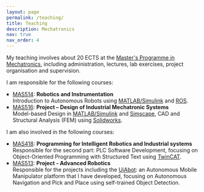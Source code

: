 ```yaml
---
layout: page
permalink: /teaching/
title: Teaching
description: Mechatronics
nav: true
nav_order: 4
---
```

My teaching involves about 20 ECTS at the <a href='https://www.uia.no/en/studieplaner/programme/MASTMEK'>Master's Programme in Mechatronics</a>, including administration, lectures, lab exercises, project organisation and supervision.

I am responsible for the following courses: 
<ul style="list-style-type: square; padding-left: 1.2em;">
  <li><a href='https://www.uia.no/en/studieplaner/topic/MAS514-G'>MAS514</a>: <strong>Robotics and Instrumentation</strong></li>
    Introduction to Autonomous Robots using <a href='https://se.mathworks.com/products/simulink.html'>MATLAB/Simulink</a> and <a href='https://www.ros.org/'>ROS</a>.
  <li><a href='https://www.uia.no/en/studieplaner/topic/MAS516-G'>MAS516</a>: <strong>Project – Design of Industrial Mechatronic Systems</strong></li>
    Model-based Design in <a href='https://se.mathworks.com/products/simulink.html'>MATLAB/Simulink</a> and <a href='https://se.mathworks.com/products/simscape.html'>Simscape</a>, CAD and Structural Analysis (FEM) using <a href='https://www.solidworks.com/'>Solidworks</a>.
</ul>

I am also involved in the following courses:
<ul style="list-style-type: square; padding-left: 1.2em;">
  <li><a href='https://www.uia.no/en/studieplaner/topic/MAS418-G'>MAS418</a>: <strong>Programming for Intelligent Robotics and Industrial systems</strong></li>
    Responsible  for the second part: PLC Software Development, focusing on Object-Oriented Programming with Structured Text using <a href='https://www.beckhoff.com/en-en/products/automation/twincat/'>TwinCAT</a>.
  <li><a href='https://www.uia.no/en/studieplaner/topic/MAS513-G'>MAS513</a>: <strong>Project - Advanced Robotics</strong></li>
    Responsible for the projects including the <a href='https://hagenmek.github.io/al-folio/projects/2_project/'>UiAbot</a>: an Autonomous Mobile Manipulator platform that I have developed, focusing on Autonomous Navigation and Pick and Place using self-trained Object Detection.
</ul>
